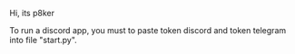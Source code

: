 Hi, its p8ker

To run a discord app, you must to paste token discord and token telegram into file "start.py".
